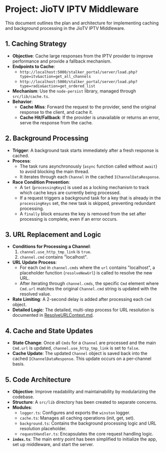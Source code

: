 # Project: JioTV IPTV Middleware

This document outlines the plan and architecture for implementing caching and background processing in the JioTV IPTV Middleware.

## 1. Caching Strategy

- **Objective**: Cache large responses from the IPTV provider to improve performance and provide a fallback mechanism.
- **Endpoints to Cache**:
    - `http://localhost:5000/stalker_portal/server/load.php?type=itv&action=get_all_channels`
    - `http://localhost:5000/stalker_portal/server/load.php?type=radio&action=get_ordered_list`
- **Mechanism**: Use the `node-persist` library, managed through `src/lib/cache.ts`.
- **Behavior**:
    - **Cache Miss**: Forward the request to the provider, send the original response to the client, and cache it.
    - **Cache Hit/Fallback**: If the provider is unavailable or returns an error, serve the response from the cache.

## 2. Background Processing

- **Trigger**: A background task starts immediately after a fresh response is cached.
- **Process**:
    - The task runs asynchronously (`async` function called without `await`) to avoid blocking the main thread.
    - It iterates through each `Channel` in the cached `IChannelDataResponse`.
- **Race Condition Prevention**:
    - A `Set` (`processingKeys`) is used as a locking mechanism to track which cache keys are currently being processed.
    - If a request triggers a background task for a key that is already in the `processingKeys` set, the new task is skipped, preventing redundant processing.
    - A `finally` block ensures the key is removed from the set after processing is complete, even if an error occurs.

## 3. URL Replacement and Logic

- **Conditions for Processing a Channel**:
    1. `channel.use_http_tmp_link` is `true`.
    2. `channel.cmd` contains "localhost".
- **URL Update Process**:
    - For each `Cmd` in `channel.cmds` where the `url` contains "localhost", a placeholder function (`resolveNewUrl`) is called to resolve the new URL.
    - After iterating through `channel.cmds`, the specific `Cmd` element where `Cmd.url` matches the original `Channel.cmd` string is updated with the resolved value.
- **Rate Limiting**: A 2-second delay is added after processing each `Cmd` object.
- **Detailed Logic**: The detailed, multi-step process for URL resolution is documented in [ResolveURLContext.md](./ResolveURLContext.md).

## 4. Cache and State Updates

- **State Change**: Once all `Cmds` for a `Channel` are processed and the main `Cmd.url` is updated, `channel.use_http_tmp_link` is set to `false`.
- **Cache Update**: The updated `Channel` object is saved back into the cached `IChannelDataResponse`. This update occurs on a per-channel basis.

## 5. Code Architecture

- **Objective**: Improve readability and maintainability by modularizing the codebase.
- **Structure**: A `src/lib` directory has been created to separate concerns.
- **Modules**:
    - `logger.ts`: Configures and exports the `winston` logger.
    - `cache.ts`: Manages all caching operations (init, get, set).
    - `background.ts`: Contains the background processing logic and URL resolution placeholder.
    - `requestHandler.ts`: Encapsulates the core request handling logic.
- **`index.ts`**: The main entry point has been simplified to initialize the app, set up middleware, and start the server.
